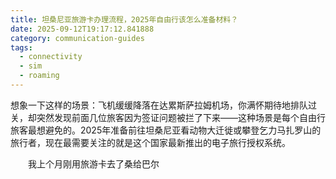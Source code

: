 ```yaml
---
title: 坦桑尼亚旅游卡办理流程，2025年自由行该怎么准备材料？
date: 2025-09-12T19:17:12.841888
category: communication-guides
tags:
  - connectivity
  - sim
  - roaming
---
```


想象一下这样的场景：飞机缓缓降落在达累斯萨拉姆机场，你满怀期待地排队过关，却突然发现前面几位旅客因为签证问题被拦了下来——这种场景是每个自由行旅客最想避免的。2025年准备前往坦桑尼亚看动物大迁徙或攀登乞力马扎罗山的旅行者，现在最需要关注的就是这个国家最新推出的电子旅行授权系统。

　　我上个月刚用旅游卡去了桑给巴尔